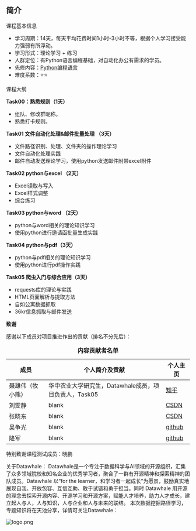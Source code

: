 ﻿## 简介

课程基本信息

- 学习周期：14天，每天平均花费时间1小时-3小时不等，根据个人学习接受能力强弱有所浮动。
- 学习形式：理论学习 + 练习
- 人群定位：有Python语言编程基础，对自动化办公有需求的学员。
- 先修内容：<a href="https://github.com/datawhalechina/learn-python-the-smart-way">Python编程语言</a>
- 难度系数：⭐⭐

课程大纲

**Task00：熟悉规则（1天）**
- 组队、修改群昵称。
- 熟悉打卡规则。


**Task01 文件自动化处理&邮件批量处理 （3天）**
- 文件路径识别、处理、文件夹的操作理论学习
- 文件自动化处理实践
- 邮件自动发送理论学习，使用python发送邮件附带excel附件

**Task02 python与excel （2天）**
- Excel读取与写入
- Excel样式调整
- 综合练习

**Task03 python与word （2天）**
- python与word相关的理论知识学习
- 使用python进行邀请函批量生成实践

**Task04  python与pdf（3天）**
- python与pdf相关的理论知识学习
- 使用python进行pdf操作实践

**Task05  爬虫入门与综合应用（3天）**
- requests库的理论与实践
- HTML页面解析与提取方法
- 自如公寓数据抓取
- 36kr信息抓取与邮件发送

**致谢**

感谢以下成员对项目推进作出的贡献（排名不分先后）：

<table align="center" style="width:100%;">
  <caption><b>内容贡献者名单</b></caption>
<thead>
  <tr>
    <th>成员</th>
    <th>个人简介及贡献</th>
    <th>个人主页</th>
  </tr>
</thead>
<tbody>
  <tr>
    <td><span style="font-weight:normal;font-style:normal;text-decoration:none">聂雄伟（牧小熊）</span></td>
    <td><span style="font-weight:normal;font-style:normal;text-decoration:none">华中农业大学研究生，Datawhale成员，项目负责人，Task05 </td>
    <td><a href="https://www.zhihu.com/people/muxiaoxiong">知乎</a></td>
  </tr>
    <tr>
    <td><span style="font-weight:normal;font-style:normal;text-decoration:none">刘雯静</span></td>
    <td><span style="font-weight:normal;font-style:normal;text-decoration:none">blank </td>
    <td><a href="https://blog.csdn.net/Eric___Young?spm=1011.2124.3001.5343">CSDN</a></td>
  </tr>
    </tr>
    <tr>
    <td><span style="font-weight:normal;font-style:normal;text-decoration:none">张晓东</span></td>
    <td><span style="font-weight:normal;font-style:normal;text-decoration:none">blank </td>
    <td><a href="https://blog.csdn.net/li_kin?type=blog">CSDN</a></td>
  </tr>
</tr>
    </tr>
    <tr>
    <td><span style="font-weight:normal;font-style:normal;text-decoration:none">吴争光</span></td>
    <td><span style="font-weight:normal;font-style:normal;text-decoration:none">blank </td>
    <td><a href="https://purebuckwheat.github.io/">github</a></td>
  </tr>
  </tr>
    </tr>
    <tr>
    <td><span style="font-weight:normal;font-style:normal;text-decoration:none">隆军</span></td>
    <td><span style="font-weight:normal;font-style:normal;text-decoration:none">blank </td>
    <td><a href="https://github.com/Allonsy-ops">github</a></td>
  </tr>
</tbody>
</table> 

特别致谢课程测试成员：晓鹏

关于Datawhale： Datawhale是一个专注于数据科学与AI领域的开源组织，汇集了众多领域院校和知名企业的优秀学习者，聚合了一群有开源精神和探索精神的团队成员。Datawhale 以“for the learner，和学习者一起成长”为愿景，鼓励真实地展现自我、开放包容、互信互助、敢于试错和勇于担当。同时 Datawhale 用开源的理念去探索开源内容、开源学习和开源方案，赋能人才培养，助力人才成长，建立起人与人，人与知识，人与企业和人与未来的联结。 本次数据挖掘路径学习，专题知识将在天池分享，详情可关注Datawhale：

![logo.png](https://camo.githubusercontent.com/8578ee173c78b587d5058439bbd0b98fa39c173def229a8c3d957e62aac0b649/68747470733a2f2f696d672d626c6f672e6373646e696d672e636e2f323032303039313330313032323639382e706e67237069635f63656e746572)
